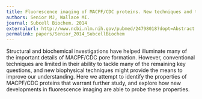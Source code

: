 ```yaml
---
title: Fluorescence imaging of MACPF/CDC proteins. New techniques and their application.
authors: Senior MJ, Wallace MI.
journal: Subcell Biochem. 2014
externalurl: http://www.ncbi.nlm.nih.gov/pubmed/24798018?dopt=Abstract
permalink: papers/Senior_2014_SubcellBiochem
---
```

Structural and biochemical investigations have helped illuminate many of the important details of MACPF/CDC pore formation. However, conventional techniques are limited in their ability to tackle many of the remaining key questions, and new biophysical techniques might provide the means to improve our understanding. Here we attempt to identify the properties of MACPF/CDC proteins that warrant further study, and explore how new developments in fluorescence imaging are able to probe these properties.